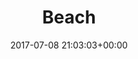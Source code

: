 ---
title:		"Beach"
type:		"photos"
mediatype:		"upload"
location:   "Malmö, Sweden"
description:		"Sunset on the beach"
date:		"2017-07-08 21:03:03+00:00"
album:		"landscapes"
filename:		"malmo.md"
series:		"cycle-tour"
cl_public_id:		"landscapes/malmo"
cl_version:		1520177322
format:		"tiff"
bytes:		3212040
width:		2560
height:		1440
colours:
- "#7B7B7B"
- "#3A3A3A"
- "#C7C7C7"
exposure_mode:		"Auto"
program:		"Aperture-priority AE"
aperture:		"5.6"
focal_length:		"16.0 mm"
iso:		"50"
shutter_speed:		"1/320"
metering:		"Multi-segment"
flash:		"Off, Did not fire"
white_balance:		"Custom"
colour_temp:		"4350"
has_crop:		"false"
orientation:		"Horizontal (normal)"
camera_model:		"NIKON D800"
lens_info:		"16mm f/2.8"
artist:		"No artist info"
x_resolution:		"300"
y_resolution:		"300"
---